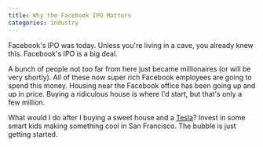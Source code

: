 ```yaml
---
title: Why the Facebook IPO Matters
categories: industry
---
```


Facebook's IPO was today. Unless you're living in a cave, you already knew this. Facebook's IPO is a big deal.

A bunch of people not too far from here just became millionaires (or will be very shortly). All of these now super rich Facebook employees are going to spend this money. Housing near the Facebook office has been going up and up in price. Buying a ridiculous house is where I'd start, but that's only a few million.

What would I do after I buying a sweet house and a [Tesla](http://teslamotors.com/models)? Invest in some smart kids making something cool in San Francisco. The bubble is just getting started.
